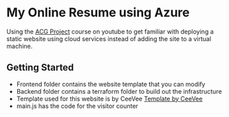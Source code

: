 # My Online Resume using Azure
Using the [ACG Project](https://www.youtube.com/watch?v=ieYrBWmkfno) course on youtube to get familiar with deploying
a static website using cloud services instead of adding the site to a virtual machine.

## Getting Started

- Frontend folder contains the website template that you can modify
- Backend folder contains a terraform folder to build out the infrastructure
- Template used for this website is by CeeVee [Template by CeeVee](https://www.styleshout.com/free-templates/ceevee/)
- main.js has the code for the visitor counter